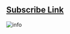## [Subscribe Link](https://raw.githubusercontent.com/wmyfelix/ClashConfigsSharing/NPO/universal.yaml)
![info](https://github.com/wmyfelix/ClashConfigsSharing/blob/NPO/info.png)
